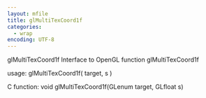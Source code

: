 ```yaml
---
layout: mfile
title: glMultiTexCoord1f
categories:
  - wrap
encoding: UTF-8
---
```


glMultiTexCoord1f  Interface to OpenGL function glMultiTexCoord1f

usage:  glMultiTexCoord1f( target, s )

C function:  void glMultiTexCoord1f(GLenum target, GLfloat s)